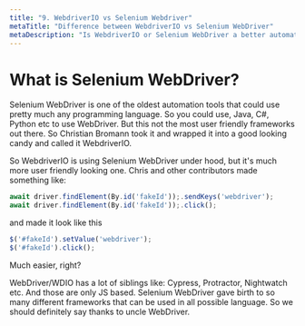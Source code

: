 ```yaml
---
title: "9. WebdriverIO vs Selenium Webdriver"
metaTitle: "Difference between WebdriverIO vs Selenium WebDriver"
metaDescription: "Is WebdriverIO or Selenium WebDriver a better automation tool?"
---
```


# What is Selenium WebDriver?

Selenium WebDriver is one of the oldest automation tools that could use pretty much any programming language.
So you could use, Java, C#, Python etc to use WebDriver. But this not the most user friendly frameworks out there.
So Christian Bromann took it and wrapped it into a good looking candy and called it WebdriverIO.

So WebdriverIO is using Selenium WebDriver under hood, but it's much more user friendly looking one. Chris and other contributors made something like: 
```javascript
await driver.findElement(By.id('fakeId'));.sendKeys('webdriver');
await driver.findElement(By.id('fakeId'));.click();
```
and made it look like this
```javascript
$('#fakeId').setValue('webdriver');
$('#fakeId').click();
```

Much easier, right?

WebDriver/WDIO has a lot of siblings like: Cypress, Protractor, Nightwatch etc. And those are only JS based. 
Selenium WebDriver gave birth to so many different frameworks that can be used in all possible language. So we should definitely say thanks to uncle WebDriver.
